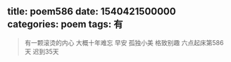 title: poem586
date: 1540421500000
categories: poem
tags: 有
---
> 有一颗滚烫的内心
大概十年难忘
早安
孤独小美
格致别趣
六点起床第586天 迟到35天
